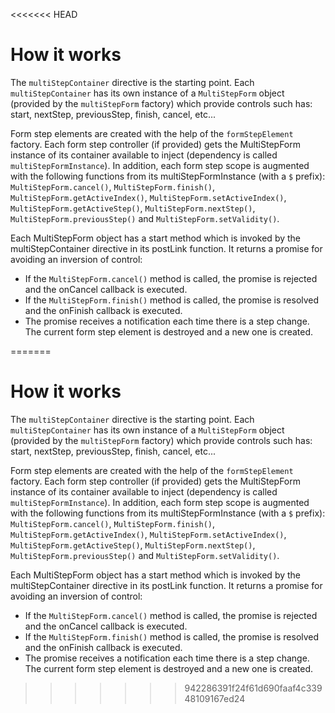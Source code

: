 <<<<<<< HEAD
# How it works

The `multiStepContainer` directive is the starting point. Each `multiStepContainer` has its own instance
of a `MultiStepForm` object (provided by the `multiStepForm` factory) which provide controls such has: start,
nextStep, previousStep, finish, cancel, etc...

Form step elements are created with the help of the `formStepElement` factory. Each form step controller
(if provided) gets the MultiStepForm instance of its container available to inject (dependency is called
`multiStepFormInstance`). In addition, each form step scope is augmented with the following functions
from its multiStepFormInstance (with a `$` prefix): `MultiStepForm.cancel()`, `MultiStepForm.finish()`,
`MultiStepForm.getActiveIndex()`, `MultiStepForm.setActiveIndex()`, `MultiStepForm.getActiveStep()`,
`MultiStepForm.nextStep()`, `MultiStepForm.previousStep()` and `MultiStepForm.setValidity()`.

Each MultiStepForm object has a start method which is invoked by the multiStepContainer directive
in its postLink function. It returns a promise for avoiding an inversion of control:

* If the `MultiStepForm.cancel()` method is called, the promise is rejected and the onCancel
  callback is executed.
* If the `MultiStepForm.finish()` method is called, the promise is resolved and the onFinish
  callback is executed.
* The promise receives a notification each time there is a step change. The current form step
  element is destroyed and a new one is created.


=======
# How it works

The `multiStepContainer` directive is the starting point. Each `multiStepContainer` has its own instance
of a `MultiStepForm` object (provided by the `multiStepForm` factory) which provide controls such has: start,
nextStep, previousStep, finish, cancel, etc...

Form step elements are created with the help of the `formStepElement` factory. Each form step controller
(if provided) gets the MultiStepForm instance of its container available to inject (dependency is called
`multiStepFormInstance`). In addition, each form step scope is augmented with the following functions
from its multiStepFormInstance (with a `$` prefix): `MultiStepForm.cancel()`, `MultiStepForm.finish()`,
`MultiStepForm.getActiveIndex()`, `MultiStepForm.setActiveIndex()`, `MultiStepForm.getActiveStep()`,
`MultiStepForm.nextStep()`, `MultiStepForm.previousStep()` and `MultiStepForm.setValidity()`.

Each MultiStepForm object has a start method which is invoked by the multiStepContainer directive
in its postLink function. It returns a promise for avoiding an inversion of control:

* If the `MultiStepForm.cancel()` method is called, the promise is rejected and the onCancel
  callback is executed.
* If the `MultiStepForm.finish()` method is called, the promise is resolved and the onFinish
  callback is executed.
* The promise receives a notification each time there is a step change. The current form step
  element is destroyed and a new one is created.


>>>>>>> 942286391f24f61d690faaf4c33948109167ed24
